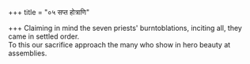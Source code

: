 +++
title = "०५ सप्त होत्राणि"

+++
Claiming in mind the seven priests' burntoblations, inciting all, they came in settled order.  
     To this our sacrifice approach the many who show in hero beauty at assemblies.